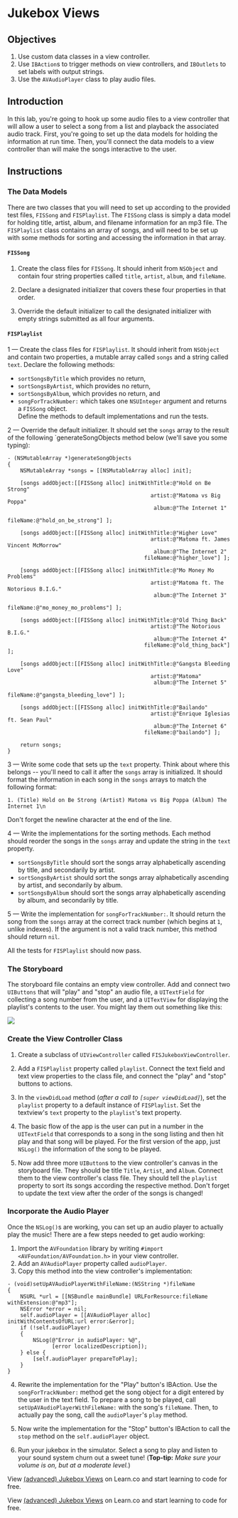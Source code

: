 # Jukebox Views

## Objectives

1. Use custom data classes in a view controller.
2. Use `IBAction`s to trigger methods on view controllers, and `IBOutlets` to set labels with output strings.
3. Use the `AVAudioPlayer` class to play audio files.

## Introduction

In this lab, you're going to hook up some audio files to a view controller that will allow a user to select a song from a list and playback the associated audio track. First, you're going to set up the data models for holding the information at run time. Then, you'll connect the data models to a view controller than will make the songs interactive to the user.

## Instructions

### The Data Models

There are two classes that you will need to set up according to the provided test files, `FISSong` and `FISPlaylist`. The `FISSong` class is simply a data model for holding title, artist, album, and filename information for an mp3 file. The `FISPlaylist` class contains an array of songs, and will need to be set up with some methods for sorting and accessing the information in that array.

#### `FISSong`

1. Create the class files for `FISSong`. It should inherit from `NSObject` and contain four string properties called `title`, `artist`, `album`, and `fileName`.

2. Declare a designated initializer that covers these four properties in that order.

3. Override the default initializer to call the designated initializer with empty strings submitted as all four arguments.

#### `FISPlaylist`

1 — Create the class files for `FISPlaylist`. It should inherit from `NSObject` and contain two properties, a mutable array called `songs` and a string called `text`. Declare the following methods:
  * `sortSongsByTitle` which provides no return,
  * `sortSongsByArtist`, which provides no return,
  * `sortSongsByAlbum`, which provides no return, and
  * `songForTrackNumber:` which takes one `NSUInteger` argument and returns a `FISSong` object.  
  Define the methods to default implementations and run the tests.
  
2 — Override the default initializer. It should set the `songs` array to the result of the following `generateSongObjects method below (we'll save you some typing):

```objc
- (NSMutableArray *)generateSongObjects
{
    NSMutableArray *songs = [[NSMutableArray alloc] init];
        
    [songs addObject:[[FISSong alloc] initWithTitle:@"Hold on Be Strong"
                                             artist:@"Matoma vs Big Poppa"
                                              album:@"The Internet 1"
                                           fileName:@"hold_on_be_strong"] ];
    
    [songs addObject:[[FISSong alloc] initWithTitle:@"Higher Love"
                                             artist:@"Matoma ft. James Vincent McMorrow"
                                              album:@"The Internet 2"
                                           fileName:@"higher_love"] ];
    
    [songs addObject:[[FISSong alloc] initWithTitle:@"Mo Money Mo Problems"
                                             artist:@"Matoma ft. The Notorious B.I.G."
                                              album:@"The Internet 3"
                                           fileName:@"mo_money_mo_problems"] ];
    
    [songs addObject:[[FISSong alloc] initWithTitle:@"Old Thing Back"
                                             artist:@"The Notorious B.I.G."
                                              album:@"The Internet 4"
                                           fileName:@"old_thing_back"] ];
    
    [songs addObject:[[FISSong alloc] initWithTitle:@"Gangsta Bleeding Love"
                                             artist:@"Matoma"
                                              album:@"The Internet 5"
                                           fileName:@"gangsta_bleeding_love"] ];
    
    [songs addObject:[[FISSong alloc] initWithTitle:@"Bailando"
                                             artist:@"Enrique Iglesias ft. Sean Paul"
                                              album:@"The Internet 6"
                                           fileName:@"bailando"] ];
    
    return songs;
}
```

3 — Write some code that sets up the `text` property. Think about where this belongs -- you'll need to call it after the `songs` array is initialized. It should format the information in each song in the `songs` arrays to match the following format:

```
1. (Title) Hold on Be Strong (Artist) Matoma vs Big Poppa (Album) The Internet 1\n
```

Don't forget the newline character at the end of the line.

4 — Write the implementations for the sorting methods. Each method should reorder the songs in the `songs` array and update the string in the `text` property.

  * `sortSongsByTitle` should sort the songs array alphabetically ascending by title, and secondarily by artist.
  * `sortSongsByArtist` should sort the songs array alphabetically ascending by artist, and secondarily by album.
  * `sortSongsByAlbum` should sort the songs array alphabetically ascending by album, and secondarily by title.

5 — Write the implementation for `songForTrackNumber:`. It should return the song from the `songs` array at the correct track number (which begins at `1`, unlike indexes). If the argument is not a valid track number, this method should return `nil`.

All the tests for `FISPlaylist` should now pass.


### The Storyboard

The storyboard file contains an empty view controller. Add and connect two `UIButtons` that will "play" and "stop" an audio file, a `UITextField` for collecting a song number from the user, and a `UITextView` for displaying the playlist's contents to the user. You might lay them out something like this:

![](https://curriculum-content.s3.amazonaws.com/ios-inheritance-unit/jukebox_storyboard.png)

### Create the View Controller Class

1. Create a subclass of `UIViewController` called `FISJukeboxViewController`.

2. Add a `FISPlaylist` property called `playlist`. Connect the text field and text view properties to the class file, and connect the "play" and "stop" buttons to actions.

3. In the `viewDidLoad` method (*after a call to `[super viewDidLoad]`*), set the `playlist` property to a default instance of `FISPlaylist`. Set the textview's `text` property to the `playlist`'s text property.

4. The basic flow of the app is the user can put in a number in the `UITextField` that corresponds to a song in the song listing and then hit play and that song will be played. For the first version of the app, just `NSLog()` the information of the song to be played.

5. Now add three more `UIButton`s to the view controller's canvas in the storyboard file. They should be title `Title`, `Artist`, and `Album`. Connect them to the view controller's class file. They should tell the `playlist` property to sort its songs according the respective method. Don't forget to update the text view after the order of the songs is changed!

### Incorporate the Audio Player

Once the `NSLog()`s are working, you can set up an audio player to actually play the music! There are a few steps needed to get audio working:

  1. Import the `AVFoundation` library by writing `#import <AVFoundation/AVFoundation.h>` in your view controller.
  2. Add an `AVAudioPlayer` property called `audioPlayer`.
  3. Copy this method into the view controller's implementation:

  ```objc
  - (void)setUpAVAudioPlayerWithFileName:(NSString *)fileName
  {
      NSURL *url = [[NSBundle mainBundle] URLForResource:fileName withExtension:@"mp3"];
      NSError *error = nil;
      self.audioPlayer = [[AVAudioPlayer alloc] initWithContentsOfURL:url error:&error];
      if (!self.audioPlayer)
      {
          NSLog(@"Error in audioPlayer: %@",
                [error localizedDescription]);
      } else {
          [self.audioPlayer prepareToPlay];
      }
  }
  ```

  4. Rewrite the implementation for the "Play" button's IBAction. Use the `songForTrackNumber:` method get the song object for a digit entered by the user in the text field. To prepare a song to be played, call `setUpAVAudioPlayerWithFileName:` with the song's `fileName`. Then, to actually pay the song, call the `audioPlayer`'s `play` method.
  
  5. Now write the implementation for the "Stop" button's IBAction to call the `stop` method on the `self.audioPlayer` object.

  6. Run your jukebox in the simulator. Select a song to play and listen to your sound system churn out a sweet tune! (**Top-tip:** *Make sure your volume is on, but at a moderate level.*)

<p data-visibility='hidden'>View <a href='https://learn.co/lessons/jukebox-views'>(advanced) Jukebox Views</a> on Learn.co and start learning to code for free.</p>

<p data-visibility='hidden'>View <a href='https://learn.co/lessons/jukebox-views'>(advanced) Jukebox Views</a> on Learn.co and start learning to code for free.</p>
